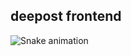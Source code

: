 ## deepost frontend

<img src="https://raw.githubusercontent.com/YogeshKadu/Deepost-frontend/main/public/index.png" alt="Snake animation" />
